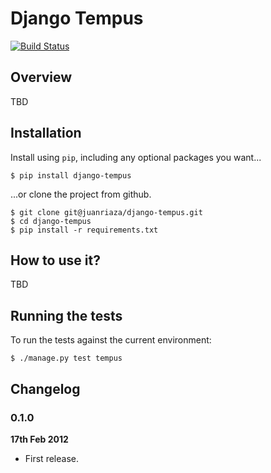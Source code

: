 # Django Tempus

[![Build Status](https://travis-ci.org/juanriaza/django-tempus.png?branch=master)](https://travis-ci.org/juanriaza/django-tempus)



## Overview

TBD

## Installation

Install using `pip`, including any optional packages you want...
	
	$ pip install django-tempus

...or clone the project from github.

    $ git clone git@juanriaza/django-tempus.git
    $ cd django-tempus
    $ pip install -r requirements.txt

## How to use it?

TBD

## Running the tests
To run the tests against the current environment:

    $ ./manage.py test tempus

## Changelog

### 0.1.0

**17th Feb 2012**

* First release.

